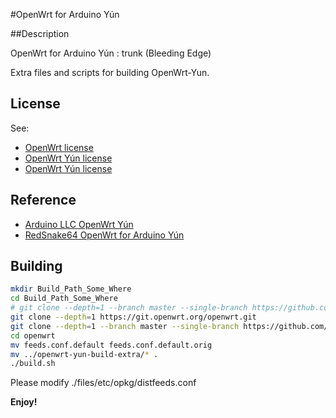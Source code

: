 #OpenWrt for Arduino Yún

##Description

OpenWrt for Arduino Yún : trunk (Bleeding Edge)

Extra files and scripts for building OpenWrt-Yun.

## License

See:
- [OpenWrt license](http://wiki.openwrt.org/about/license)
- [OpenWrt Yún license](https://github.com/arduino/openwrt-yun/blob/master/LICENSE)
- [OpenWrt Yún license](https://github.com/RedSnake64/openwrt-yun/blob/15.05/LICENSE)

## Reference
- [Arduino LLC OpenWrt Yún](https://github.com/arduino/openwrt-yun)
- [RedSnake64 OpenWrt for Arduino Yún](https://github.com/RedSnake64/openwrt-yun/tree/15.05)

## Building
```bash
mkdir Build_Path_Some_Where
cd Build_Path_Some_Where
# git clone --depth=1 --branch master --single-branch https://github.com/openwrt/openwrt.git
git clone --depth=1 https://git.openwrt.org/openwrt.git
git clone --depth=1 --branch master --single-branch https://github.com/nxhack/openwrt-yun-build-extra.git
cd openwrt
mv feeds.conf.default feeds.conf.default.orig
mv ../openwrt-yun-build-extra/* .
./build.sh
```
Please modify ./files/etc/opkg/distfeeds.conf

**Enjoy!**
